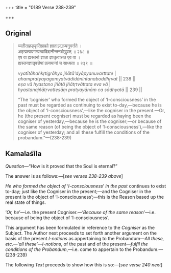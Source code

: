 +++
title = "0189 Verse 238-239"

+++
## Original 
>
> व्यतीताहङ्कृतिग्राह्यो ज्ञाताऽद्याप्यनुवर्त्तते ।  
> अहम्प्रत्ययगम्यत्वादिदानीन्तनबोद्धृवत् ॥ २३८ ॥  
> एष वा ह्यस्तनो ज्ञाता ज्ञातृत्वात्तत एव वा ।  
> ह्यस्तनज्ञातृवत्तेषां प्रत्ययानां च साध्यता ॥ २३९ ॥ 
>
> *vyatītāhaṅkṛtigrāhyo jñātā'dyāpyanuvarttate* \|  
> *ahampratyayagamyatvādidānīntanaboddhṛvat* \|\| 238 \|\|  
> *eṣa vā hyastano jñātā jñātṛtvāttata eva vā* \|  
> *hyastanajñātṛvatteṣāṃ pratyayānāṃ ca sādhyatā* \|\| 239 \|\| 
>
> “The ‘cogniser’ who formed the object of ‘I-consciousness’ in the past must be regarded as continuing to exist to-day,—because he is the object of ‘I-consciousness’,—like the cogniser in the present.—Or, he (the present cogniser) must be regarded as haying been the cogniser of yesterday,—because he is the cogniser;—or because of the same reason (of being the object of ‘I-consciousness’),—like the cogniser of yesterday; and all these fulfill the conditions of the probandum.”—(238-239)



## Kamalaśīla

*Question*—“How is it proved that the Soul is eternal?”

The answer is as follows:—[*see verses 238-239 above*]

*He who formed the object of* ‘*I-consciousness*’ *in the past* continues to exist to-day; just like the Cogniser in the present;—and the Cogniser in the present is the object of ‘I-consciousness’;—this is the Reason based up the real state of things.

‘*Or, he*’—i.e. the present Cogniser.—‘*Because of the same reason*’—i.e. because of being the object of ‘I-consciousness’.

This argument has been formulated in reference to the *Cogniser* as the Subject. The Author next proceeds to set forth another argument on the basis of the present *I-notions* as appertaining to the Probandum—*All these, etc*.—‘*all these*’—*I-notions*, of the past and of the present—*fulfil the conditions of the Probandum*,—i.e. come to appertain to the Probandum.—(238-239)

The following *Text* proceeds to show how this is so:—[*see verse 240 next*]


